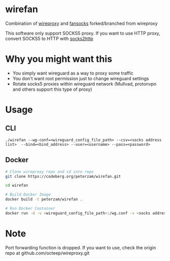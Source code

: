 # wirefan
Combination of [wireproxy](https://codeberg.org/peterzam/wireproxy) and [fansocks](https://codeberg.org/peterzam/fansocks) forked/branched from wireproxy

This software only support SOCKS5 proxy. If you want to use HTTP proxy, convert SOCKS5 to HTTP with [socks2http](https://codeberg.org/peterzam/socks2http) 



# Why you might want this
- You simply want wireguard as a way to proxy some traffic
- You don't want root permission just to change wireguard settings
- Rotate socks5 proxies within wireguard network (Mullvad, protonvpn and others support this type of proxy)

# Usage

## CLI
```
./wirefan --wg-conf=<wireguard_config_file_path> --csv=<socks address list>  --bind=<bind_address> --user=<username> --pass=<password>
```

## Docker 
```bash
# Clone wireproxy repo and cd into repo
git clone https://codeberg.org/peterzam/wirefan.git

cd wirefan

# Build Docker Image
docker build -t peterzam/wirefan .

# Run Docker Container
docker run -d -v <wireguard_config_file_path>:/wg.conf -v <socks address list>:/socks.csv -p 1080:1080 peterzam/wirefan --user=<username> --pass=<password>
```
# Note
Port forwarding function is dropped. If you want to use, check the origin repo at github.com/octeep/wireproxy.git

